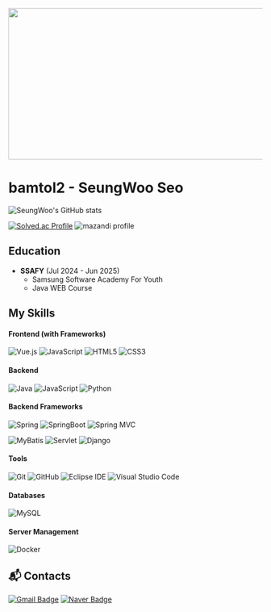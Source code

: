 <a href="https://www.solve-nyang.com"><img src="https://api.solve-nyang.com/compose/7504a" width="600" height="300"/></a>

# bamtol2 - SeungWoo Seo

![SeungWoo's GitHub stats](https://github-readme-stats.vercel.app/api?username=bamtol2&show_icons=true&theme=dark)

[![Solved.ac Profile](http://mazassumnida.wtf/api/v2/generate_badge?boj=7504a)](https://solved.ac/7504a/)
![mazandi profile](http://mazandi.herokuapp.com/api?handle=7504a&theme=warm)

## Education

- **SSAFY** (Jul 2024 - Jun 2025)
  - Samsung Software Academy For Youth
  - Java WEB Course

## My Skills

#### Frontend (with Frameworks)
![Vue.js](https://img.shields.io/badge/Vue.js-4FC08D?style=for-the-badge&logo=Vue.js&logoColor=white)
![JavaScript](https://img.shields.io/badge/-JavaScript-F7DF1E?style=for-the-badge&logo=javascript&logoColor=white)
![HTML5](https://img.shields.io/badge/HTML5-E34F26.svg?&style=for-the-badge&logo=HTML5&logoColor=white)
![CSS3](https://img.shields.io/badge/CSS3-1572B6.svg?&style=for-the-badge&logo=CSS3&logoColor=white)

#### Backend
![Java](https://img.shields.io/badge/java-007396?style=for-the-badge&logo=OpenJDK&logoColor=white)
![JavaScript](https://img.shields.io/badge/-JavaScript-F7DF1E?style=for-the-badge&logo=javascript&logoColor=white)
![Python](https://img.shields.io/badge/Python-3776AB.svg?&style=for-the-badge&logo=Python&logoColor=white)

#### Backend Frameworks
![Spring](https://img.shields.io/badge/Spring-6DB33F?style=for-the-badge&logo=Spring&logoColor=white)
![SpringBoot](https://img.shields.io/badge/springboot-6DB33F?style=for-the-badge&logo=springboot&logoColor=white)
![Spring MVC](https://img.shields.io/badge/-Spring_MVC-6DB33F?style=for-the-badge&logo=spring&logoColor=white)

![MyBatis](https://img.shields.io/badge/-MyBatis-000000?style=for-the-badge&logo=java&logoColor=white)
![Servlet](https://img.shields.io/badge/-Servlet-007396?style=for-the-badge&logo=java&logoColor=white)
![Django](https://img.shields.io/badge/django-092E20?style=for-the-badge&logo=django&logoColor=white)

#### Tools
![Git](https://img.shields.io/badge/Git-F05032.svg?&style=for-the-badge&logo=Git&logoColor=white)
![GitHub](https://img.shields.io/badge/GitHub-181717?style=for-the-badge&logo=GitHub&logoColor=white)
![Eclipse IDE](https://img.shields.io/badge/Eclipse%20IDE-2C2255.svg?&style=for-the-badge&logo=Eclipse%20IDE&logoColor=white)
![Visual Studio Code](https://img.shields.io/badge/Visual%20Studio%20Code-007ACC.svg?&style=for-the-badge&logo=Visual%20Studio%20Code&logoColor=white)

#### Databases
![MySQL](https://img.shields.io/badge/MySQL-4479A1?style=for-the-badge&logo=MySQL&logoColor=white)

#### Server Management
![Docker](https://img.shields.io/badge/docker-%230db7ed.svg?style=for-the-badge&logo=docker&logoColor=white) 
 
## :mailbox_with_mail: Contacts
[![Gmail Badge](https://img.shields.io/badge/Gmail-d14836?style=for-the-badge&logo=Gmail&logoColor=white&link=mailto:kimsh1691@gmail.com)](mailto:fatmunk7504@gmail.com)
[![Naver Badge](https://img.shields.io/badge/Naver-03C75A?style=for-the-badge&logo=Naver&logoColor=white&link=mailto:rlatngus1691@naver.com)](mailto:7504a@naver.com)

